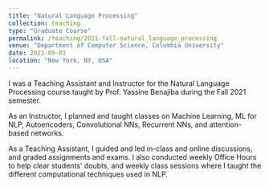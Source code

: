 ```yaml
---
title: "Natural Language Processing"
collection: teaching
type: "Graduate Course"
permalink: /teaching/2021-fall-natural_language_processing
venue: "Department of Computer Science, Columbia University"
date: 2021-09-01
location: "New York, NY, USA"
---
```

I was a Teaching Assistant and Instructor for the Natural Language Processing course taught by Prof. Yassine Benajiba during the Fall 2021 semester.

As an Instructor, I planned and taught classes on Machine Learning, ML for NLP, Autoencoders, Convolutional NNs, Recurrent NNs, and attention-based networks.

As a Teaching Assistant, I guided and led in-class and online discussions, and graded assignments and exams. I also conducted weekly Office Hours to help
clear students' doubts, and weekly class sessions where I taught the different computational techniques used in NLP. 
